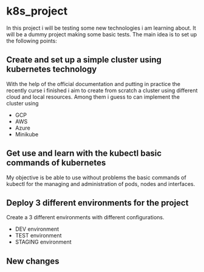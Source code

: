 # k8s_project

In this project i will be testing some new technologies i am learning about.
It will be a dummy project making some basic tests.
The main idea is to set up the following points:

## Create and set up a simple cluster using kubernetes technology
With the help of the official documentation and putting in practice the recently curse i finished i aim to create from scratch a cluster using different cloud and local resources.
Among them i guess to can implement the cluster using
- GCP
- AWS
- Azure
- Minikube

## Get use and learn with the kubectl basic commands of kubernetes
My objective is be able to use without problems the basic commands of kubectl for the managing and administration of pods, nodes and interfaces.

## Deploy 3 different environments for the project
Create a 3 different environments with different configurations.
- DEV environment
- TEST environment
- STAGING environment

## New changes